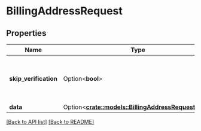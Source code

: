 # BillingAddressRequest

## Properties

Name | Type | Description | Notes
------------ | ------------- | ------------- | -------------
**skip_verification** | Option<**bool**> | When set to true, the address will be saved without verification | 
**data** | Option<[**crate::models::BillingAddressRequestData**](BillingAddressRequestData.md)> |  | 

[[Back to API list]](../README.md#documentation-for-api-endpoints) [[Back to README]](../README.md)


